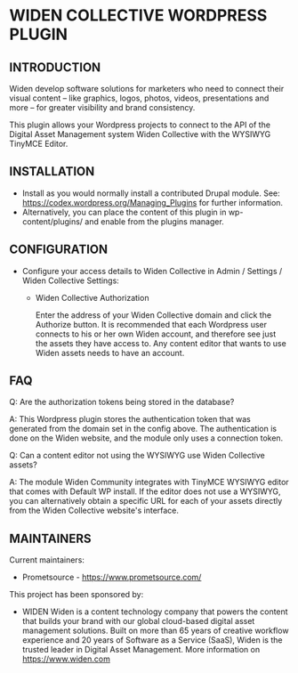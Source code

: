 # WIDEN COLLECTIVE WORDPRESS PLUGIN

INTRODUCTION
------------

Widen develop software solutions for marketers who need to connect their visual
content – like graphics, logos, photos, videos, presentations and more –
for greater visibility and brand consistency.

This plugin allows your Wordpress projects to connect to the API of the Digital
Asset Management system Widen Collective with the WYSIWYG TinyMCE Editor.


INSTALLATION
------------

 * Install as you would normally install a contributed Drupal module. See:
   https://codex.wordpress.org/Managing_Plugins
   for further information.
 * Alternatively, you can place the content of this plugin in wp-content/plugins/ and enable from the plugins manager.


CONFIGURATION
-------------

 * Configure your access details to Widen Collective in Admin / Settings / Widen Collective Settings:

   - Widen Collective Authorization

     Enter the address of your Widen Collective domain and click the Authorize button.
     It is recommended that each Wordpress user connects to his or her own Widen
     account, and therefore see just the assets they have access to. Any
     content editor that wants to use Widen assets needs to have an account.


FAQ
---

Q: Are the authorization tokens being stored in the database?

A: This Wordpress plugin stores the authentication token that was generated
  from the domain set in the config above. The authentication is done on the Widen website,
  and the module  only uses a connection token.

Q: Can a content editor not using the WYSIWYG use Widen Collective assets?

A: The module Widen Community integrates with TinyMCE WYSIWYG editor that comes with
  Default WP install. If the editor does not use a WYSIWYG, you can
  alternatively obtain a specific URL for each of your assets directly from the
  Widen Collective website's interface.


MAINTAINERS
-----------

Current maintainers:
* Prometsource - https://www.prometsource.com/

This project has been sponsored by:
* WIDEN
  Widen is a content technology company that powers the content that builds
  your brand with our global cloud-based digital asset management solutions.
  Built on more than 65 years of creative workflow experience and 20 years of
  Software as a Service (SaaS), Widen is the trusted leader in Digital Asset
  Management. More information on https://www.widen.com
